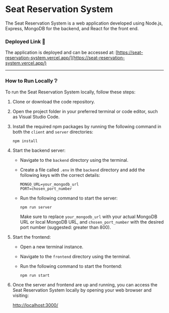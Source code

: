 # Seat Reservation System

The Seat Reservation System is a web application developed using Node.js, Express, MongoDB for the backend, and React for the front end.

### Deployed Link 🚀

The application is deployed and can be accessed at: [https://seat-reservation-system.vercel.app/](https://seat-reservation-system.vercel.app/)

---

### How to Run Locally ❔

To run the Seat Reservation System locally, follow these steps:

1. Clone or download the code repository.
2. Open the project folder in your preferred terminal or code editor, such as Visual Studio Code.
3. Install the required npm packages by running the following command in both the `client` and `server` directories:

   ```shell
   npm install
   ```

4. Start the backend server:

   - Navigate to the `backend` directory using the terminal.
   - Create a file called `.env` in the `backend` directory and add the following keys with the correct details:

     ```
     MONGO_URL=your_mongodb_url
     PORT=chosen_port_number
     ```

   - Run the following command to start the server:

     ```shell
     npm run server
     ```

     Make sure to replace `your_mongodb_url` with your actual MongoDB URL or local MongoDB URL, and `chosen_port_number` with the desired port number (suggested: greater than 800).

5. Start the frontend:

   - Open a new terminal instance.
   - Navigate to the `frontend` directory using the terminal.
   - Run the following command to start the frontend:

     ```shell
     npm run start
     ```

6. Once the server and frontend are up and running, you can access the Seat Reservation System locally by opening your web browser and visiting:

   [http://localhost:3000/](http://localhost:3000/)


